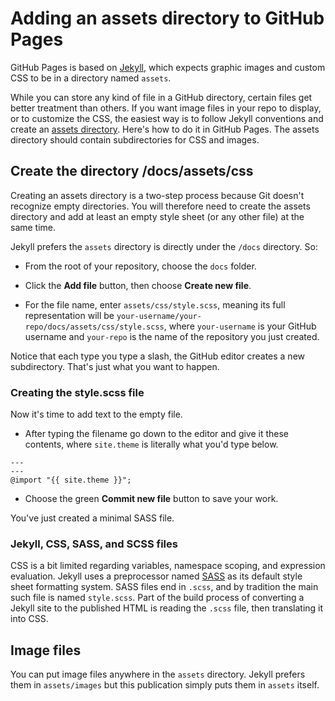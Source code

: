 # Adding an assets directory to GitHub Pages 

GitHub Pages is based on [Jekyll](https://jekyllrb.com), which expects graphic images and custom CSS to be
in a directory named `assets`.

While you can store any kind of file in a GitHub directory, certain files get better treatment than others.
If you want image files in your repo to display, or to customize the CSS, the easiest way is to follow 
Jekyll conventions and create an [assets directory](https://jekyllrb.com/docs/step-by-step/07-assets/).
Here's how to do it in GitHub Pages. The assets directory should contain subdirectories for CSS and images.

## Create the directory /docs/assets/css

Creating an assets directory is a two-step process because Git doesn't recognize empty directories.
You will therefore need to create the assets directory and add at least an empty style sheet (or any other file)
at the same time.

Jekyll prefers the `assets` directory  is directly under the `/docs` directory. So:

* From the root of your repository, choose the `docs` folder.

* Click the **Add file** button, then choose **Create new file**.

* For the file name, enter `assets/css/style.scss`, meaning its full representation will be  `your-username/your-repo/docs/assets/css/style.scss`, where `your-username` is your GitHub username and `your-repo` is the name of the repository
you just created.

Notice that each type you type a slash, the GitHub editor creates a new subdirectory. That's 
just what you want to happen.

### Creating the style.scss file

Now it's time to add text to the empty file.

* After typing the filename go down to the editor and give it these contents, where `site.theme` is literally
what you'd type below.

```
---
---
@import "{{ site.theme }}";
```

* Choose the green **Commit new file** button to save your work.

You've just created a minimal SASS file.

### Jekyll, CSS, SASS, and SCSS files

CSS is a bit limited regarding variables, namespace scoping, and expression evaluation. Jekyll uses
a preprocessor named [SASS](https://sass-lang.com/guide) as its default style sheet formatting system.
SASS files end in `.scss`, and by tradition the main such file is named `style.scss`. Part of the build
process of converting a Jekyll site to the published HTML is reading the `.scss` file, then translating it into CSS. 

## Image files

You can put image files anywhere in the `assets` directory. Jekyll prefers them in `assets/images` but this publication simply puts them in `assets` itself.
